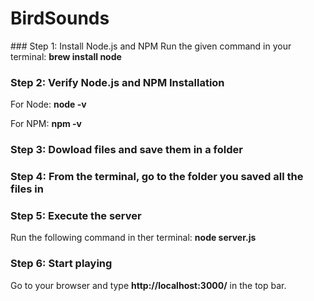 # BirdSounds
 
### Step 1: Install Node.js and NPM
Run the given command in your terminal: **brew install node**

### Step 2: Verify Node.js and NPM Installation
For Node: **node -v**

For NPM: **npm -v**

### Step 3: Dowload files and save them in a folder

### Step 4: From the terminal, go to the folder you saved all the files in

### Step 5: Execute the server
Run the following command in ther terminal: **node server.js**

### Step 6: Start playing
Go to your browser and type **http://localhost:3000/** in the top bar.
